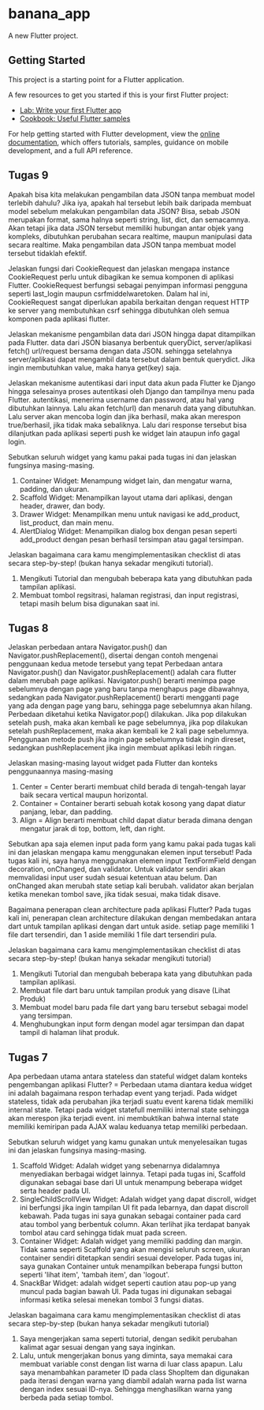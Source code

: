 # banana_app

A new Flutter project.

## Getting Started

This project is a starting point for a Flutter application.

A few resources to get you started if this is your first Flutter project:

- [Lab: Write your first Flutter app](https://docs.flutter.dev/get-started/codelab)
- [Cookbook: Useful Flutter samples](https://docs.flutter.dev/cookbook)

For help getting started with Flutter development, view the
[online documentation](https://docs.flutter.dev/), which offers tutorials,
samples, guidance on mobile development, and a full API reference.

## Tugas 9

Apakah bisa kita melakukan pengambilan data JSON tanpa membuat model terlebih dahulu? Jika iya, apakah hal tersebut lebih baik daripada membuat model sebelum melakukan pengambilan data JSON?
  Bisa, sebab JSON merupakan format, sama halnya seperti string, list, dict, dan semacamnya. Akan tetapi jika data JSON tersebut memiliki hubungan antar objek yang kompleks, dibutuhkan perubahan secara realtime, maupun manipulasi data secara realtime. Maka pengambilan data JSON tanpa membuat model tersebut tidaklah efektif.

Jelaskan fungsi dari CookieRequest dan jelaskan mengapa instance CookieRequest perlu untuk dibagikan ke semua komponen di aplikasi Flutter.
  CookieRequest berfungsi sebagai penyimpan informasi pengguna seperti last_login maupun csrfmiddelwaretoken. Dalam hal ini, CookieRequest sangat diperlukan apabila berkaitan dengan request HTTP ke server yang membutuhkan csrf sehingga dibutuhkan oleh semua komponen pada aplikasi flutter.

Jelaskan mekanisme pengambilan data dari JSON hingga dapat ditampilkan pada Flutter.
  data dari JSON biasanya berbentuk queryDict, server/aplikasi fetch() url/request bersama dengan data JSON. sehingga setelahnya server/aplikasi dapat mengambil data tersebut dalam bentuk querydict. Jika ingin membutuhkan value, maka hanya get(key) saja.

Jelaskan mekanisme autentikasi dari input data akun pada Flutter ke Django hingga selesainya proses autentikasi oleh Django dan tampilnya menu pada Flutter.
  autentikasi, menerima username dan password, atau hal yang dibutuhkan lainnya. Lalu akan fetch(url) dan menaruh data yang dibutuhkan. Lalu server akan mencoba login dan jika berhasil, maka akan merespon true/berhasil, jika tidak maka sebaliknya. Lalu dari response tersebut bisa dilanjutkan pada aplikasi seperti push ke widget lain ataupun info gagal login.

Sebutkan seluruh widget yang kamu pakai pada tugas ini dan jelaskan fungsinya masing-masing.
1. Container Widget: Menampung widget lain, dan mengatur warna, padding, dan ukuran.
2. Scaffold Widget: Menampilkan layout utama dari aplikasi, dengan header, drawer, dan body.
3. Drawer Widget: Menampilkan menu untuk navigasi ke add_product, list_product, dan main menu.
4. AlertDialog Widget: Menampilkan dialog box dengan pesan seperti add_product dengan pesan berhasil tersimpan atau gagal tersimpan.

Jelaskan bagaimana cara kamu mengimplementasikan checklist di atas secara step-by-step! (bukan hanya sekadar mengikuti tutorial).
1. Mengikuti Tutorial dan mengubah beberapa kata yang dibutuhkan pada tampilan aplikasi.
2. Membuat tombol regsitrasi, halaman registrasi, dan input registrasi, tetapi masih belum bisa digunakan saat ini.

## Tugas 8

Jelaskan perbedaan antara Navigator.push() dan Navigator.pushReplacement(), disertai dengan contoh mengenai penggunaan kedua metode tersebut yang tepat
  Perbedaan antara Navigator.push() dan Navigator.pushReplacement() adalah cara flutter dalam merubah page aplikasi. Navigator.push() berarti menimpa page sebelumnya dengan page yang baru tanpa menghapus page dibawahnya, sedangkan pada Navigator.pushReplacement() berarti mengganti page yang ada dengan page yang baru, sehingga page sebelumnya akan hilang. Perbedaan diketahui ketika Navigator.pop() dilakukan. Jika pop dilakukan setelah push, maka akan kembali ke page sebelumnya, jika pop dilakukan setelah pushReplacement, maka akan kembali ke 2 kali page sebelumnya. Penggunaan metode push jika ingin page sebelumnya tidak ingin direset, sedangkan pushReplacement jika ingin membuat aplikasi lebih ringan.

Jelaskan masing-masing layout widget pada Flutter dan konteks penggunaannya masing-masing
1. Center =  Center berarti membuat child berada di tengah-tengah layar baik secara vertical maupun horizontal.
2. Container = Container berarti sebuah kotak kosong yang dapat diatur panjang, lebar, dan padding.
3. Align = Align berarti membuat child dapat diatur berada dimana dengan mengatur jarak di top, bottom, left, dan right.

Sebutkan apa saja elemen input pada form yang kamu pakai pada tugas kali ini dan jelaskan mengapa kamu menggunakan elemen input tersebut!
  Pada tugas kali ini, saya hanya menggunakan elemen input TextFormField dengan decoration, onChanged, dan validator. Untuk validator sendiri akan memvalidasi input user sudah sesuai ketentuan atau belum. Dan onChanged akan merubah state setiap kali berubah. validator akan berjalan ketika menekan tombol save, jika tidak sesuai, maka tidak disave.

Bagaimana penerapan clean architecture pada aplikasi Flutter?
  Pada tugas kali ini, penerapan clean architecture dilakukan dengan membedakan antara dart untuk tampilan aplikasi dengan dart untuk aside. setiap page memiliki 1 file dart tersendiri, dan 1 aside memiliki 1 file dart tersendiri pula.

Jelaskan bagaimana cara kamu mengimplementasikan checklist di atas secara step-by-step! (bukan hanya sekadar mengikuti tutorial)
1. Mengikuti Tutorial dan mengubah beberapa kata yang dibutuhkan pada tampilan aplikasi.
2. Membuat file dart baru untuk tampilan produk yang disave (Lihat Produk)
3. Membuat model baru pada file dart yang baru tersebut sebagai model yang tersimpan.
4. Menghubungkan input form dengan model agar tersimpan dan dapat tampil di halaman lihat produk.

## Tugas 7

Apa perbedaan utama antara stateless dan stateful widget dalam konteks pengembangan aplikasi Flutter?
= Perbedaan utama diantara kedua widget ini adalah bagaimana respon terhadap event yang terjadi. Pada widget stateless, tidak ada perubahan jika terjadi suatu event karena tidak memiliki internal state. Tetapi pada widget statefull memiliki internal state sehingga akan merespon jika terjadi event. ini membuktikan bahwa internal state memiliki kemiripan pada AJAX walau keduanya tetap memiliki perbedaan.

Sebutkan seluruh widget yang kamu gunakan untuk menyelesaikan tugas ini dan jelaskan fungsinya masing-masing.
1. Scaffold Widget: Adalah widget yang sebenarnya didalamnya menyediakan berbagai widget lainnya. Tetapi pada tugas ini, Scaffold digunakan sebagai base dari UI untuk menampung beberapa widget serta header pada UI.
2. SingleChildScrollView Widget: Adalah widget yang dapat discroll, widget ini berfungsi jika ingin tampilan UI fit pada lebarnya, dan dapat discroll kebawah. Pada tugas ini saya gunakan sebagai container pada card atau tombol yang berbentuk column. Akan terlihat jika terdapat banyak tombol atau card sehingga tidak muat pada screen.
3. Container Widget: Adalah widget yang memiliki padding dan margin. Tidak sama seperti Scaffold yang akan mengisi seluruh screen, ukuran container sendiri ditetapkan sendiri sesuai developer. Pada tugas ini, saya gunakan Container untuk menampilkan beberapa fungsi button seperti 'lihat item', 'tambah item', dan 'logout'.
4. SnackBar Widget: adalah widget seperti caution atau pop-up yang muncul pada bagian bawah UI. Pada tugas ini digunakan sebagai informasi ketika selesai menekan tombol 3 fungsi diatas.

Jelaskan bagaimana cara kamu mengimplementasikan checklist di atas secara step-by-step (bukan hanya sekadar mengikuti tutorial)
1. Saya mengerjakan sama seperti tutorial, dengan sedikit perubahan kalimat agar sesuai dengan yang saya inginkan.
2. Lalu, untuk mengerjakan bonus yang diminta, saya memakai cara membuat variable const dengan list warna di luar class apapun. Lalu saya menambahkan parameter ID pada class ShopItem dan digunakan pada iterasi dengan warna yang diambil adalah warna pada list warna dengan index sesuai ID-nya. Sehingga menghasilkan warna yang berbeda pada setiap tombol.
